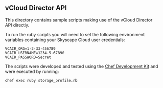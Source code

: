 ## vCloud Director API ##

This directory contains sample scripts making use of the vCloud Director API directly.

To run the ruby scripts you will need to set the following environment variables containing your Skyscape Cloud user credentials:
```
VCAIR_ORG=1-2-33-456789
VCAIR_USERNAME=1234.5.67890
VCAIR_PASSWORD=Secret
```
The scripts were developed and tested using the [Chef Development Kit](https://downloads.chef.io/chef-dk/) and were executed by running:
```
chef exec ruby storage_profile.rb
```